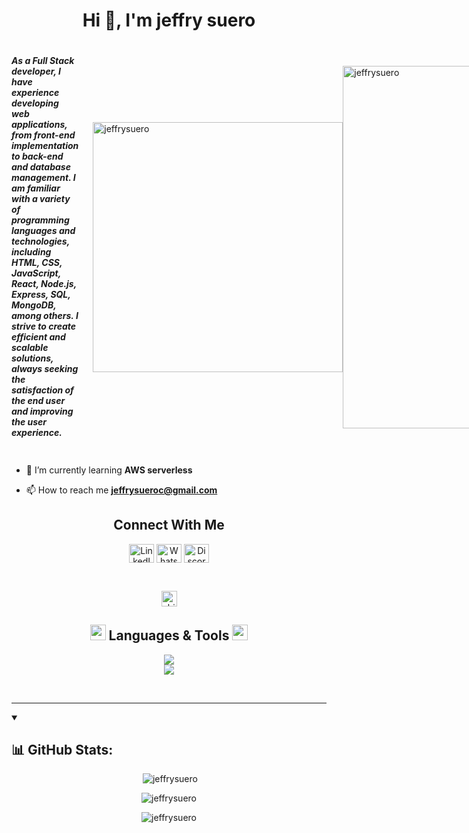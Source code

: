<h1 align="center">Hi 👋, I'm jeffry suero</h1>

<div style="display: flex; align-items: center; justify-content: space-between; margin-bottom: 20px;">
    <h5 style="flex: 1; margin-right: 20px;">
        As a Full Stack developer, I have experience developing web applications, from front-end implementation to back-end and database management. I am familiar with a variety of programming languages and technologies, including HTML, CSS, JavaScript, React, Node.js, Express, SQL, MongoDB, among others. I strive to create efficient and scalable solutions, always seeking the satisfaction of the end user and improving the user experience.
    </h5>
    <img  align="right" width="400" src="https://user-images.githubusercontent.com/74038190/212749447-bfb7e725-6987-49d9-ae85-2015e3e7cc41.gif" alt="jeffrysuero" />
    <img  width="580" src="https://content.cloudnature.net/images/d96ebc56-110d-4c94-9a96-6278f74749f5" alt="jeffrysuero" />
</div>



- 🌱 I’m currently learning **AWS serverless**

- 📫 How to reach me **jeffrysueroc@gmail.com**

<h2 align="center"> Connect With Me </h2>

<p align="center">
    <a href="https://www.linkedin.com/in/jeffry-pascual-suero-camilo-b2a67417b" target="blank"><img align="center" src="https://raw.githubusercontent.com/rahuldkjain/github-profile-readme-generator/master/src/images/icons/Social/linked-in-alt.svg" alt="LinkedIn" height="30" width="40" /></a>
    <a href="https://api.whatsapp.com/send/?phone=18298288359&text&app_absent=0&lang=en" target="blank"><img align="center" src="https://raw.githubusercontent.com/rahuldkjain/github-profile-readme-generator/master/src/images/icons/Social/whatsapp.svg" alt="WhatsApp" height="30" width="40" /></a>
    <a href="https://discord.com/invite/your-discord-link" target="blank"><img align="center" src="https://img.icons8.com/ios-filled/50/5865F2/discord-logo.png" alt="Discord" height="30" width="40" /></a>
</p>
<br>
<p align="center"> 
    <img height="25px" src="https://komarev.com/ghpvc/?username=shinchancode&label=Profile%20views&color=0e75b6&style=flat" alt="shinchancode" /> 
</p>

<h2 align="center">
    <img src="https://camo.githubusercontent.com/beb64ff21c883e318e4f5db5231c2ba4175705bea1c9249e82a41ab375db4f75/68747470733a2f2f6d65646961322e67697068792e636f6d2f6d656469612f51737347456d706b79454f684243623765312f67697068792e6769663f6369643d656366303565343761306e336769316266716e74716d6f62386739616964316f796a327772336473336d67373030626c267269643d67697068792e676966" width="25px" /> 
    Languages & Tools 
    <img src="https://camo.githubusercontent.com/beb64ff21c883e318e4f5db5231c2ba4175705bea1c9249e82a41ab375db4f75/68747470733a2f2f6d65646961322e67697068792e636f6d2f6d656469612f51737347456d706b79454f684243623765312f67697068792e6769663f6369643d656366303565343761306e336769316266716e74716d6f62386739616964316f796a327772336473336d67373030626c267269643d67697068792e676966" width="25px" />
</h2>

<p align="center">
    <img src="https://skillicons.dev/icons?i=html,css,js,bootstrap,nodejs,git,firebase,react,next,postgresql,postman,php,laravel,express" />
    <br>
    <img src="https://skillicons.dev/icons?i=mysql,angular,bash,figma,vscode,ts,aws,mongodb" />
</p>
<br>
<hr>

<details open> 
  <summary><h2>📊 GitHub Stats:</h2></summary>
  <p align="center">&nbsp;<img src="https://github-readme-stats.vercel.app/api?username=jeffrysuero&theme=merko&hide_border=false&include_all_commits=true&count_private=true&show_icons=true&locale=en" alt="jeffrysuero" /></p>
  <p align="center"><img src="https://github-readme-stats.vercel.app/api/top-langs?username=jeffrysuero&theme=merko&hide_border=false&show_icons=true&locale=en&layout=compact&hide=csharp&langs_count=8" alt="jeffrysuero" /></p>
  <p align="center"><img src="https://streak-stats.demolab.com?user=jeffrysuero&theme=dark&border_radius=7.8" alt="jeffrysuero" /></p>
</details>
